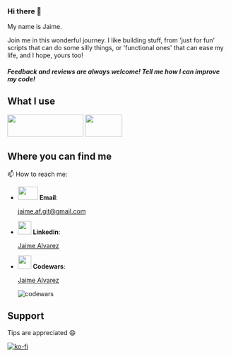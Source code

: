### Hi there 👋


My name is Jaime. 

Join me in this wonderful journey. I like building stuff, from 'just for fun' scripts that can do some silly things, or 'functional ones' that can ease my life, 
and I hope, yours too! 

##### Feedback and reviews are always welcome! Tell me how I can improve my code!

## What I use

<img src="https://user-images.githubusercontent.com/88266316/138836961-7af43227-8711-4b8f-8303-1427cfbc173f.png" width="172" height="50">

<img src="https://user-images.githubusercontent.com/88266316/138837516-f00d05be-6c86-4455-ba8d-3e6d873b3e4f.png" width="84" height="50">

## Where you can find me

 📫 How to reach me:
 - <img src="https://user-images.githubusercontent.com/88266316/141111211-188e4d84-2075-405f-8535-1db1ea07c499.png" width="45" height="30"> **Email**:
  
   jaime.af.git@gmail.com
  

- <img src="https://user-images.githubusercontent.com/88266316/138834725-6296fcda-6036-497e-8bb9-54fcf09cdcda.png" width="30" height="30"> **Linkedin**:

  [Jaime Alvarez](https://www.linkedin.com/in/jaime-%C3%A1lvarez-fdz/)

- <img src="https://user-images.githubusercontent.com/88266316/138836149-6853bd82-127c-45fc-8fb9-f81769033f1f.png" width="30" height="30"> **Codewars**:
   
   [Jaime Alvarez](https://www.codewars.com/users/Jaime%20%C3%81lvarez) 
   
   ![codewars](https://www.codewars.com/users/Jaime%20%C3%81lvarez/badges/small) 

## Support
Tips are appreciated 😄
 
 [![ko-fi](https://ko-fi.com/img/githubbutton_sm.svg)](https://ko-fi.com/Y8Y56XIFG)

<!--
**Jaime-alv/Jaime-alv** is a ✨ _special_ ✨ repository because its `README.md` (this file) appears on your GitHub profile.

Here are some ideas to get you started:

- 🔭 I’m currently working on ...
- 🌱 I’m currently learning ...
- 👯 I’m looking to collaborate on ...
- 🤔 I’m looking for help with ...
- 💬 Ask me about ...
- 📫 How to reach me: ...
- 😄 Pronouns: ...
- ⚡ Fun fact: ...
-->

